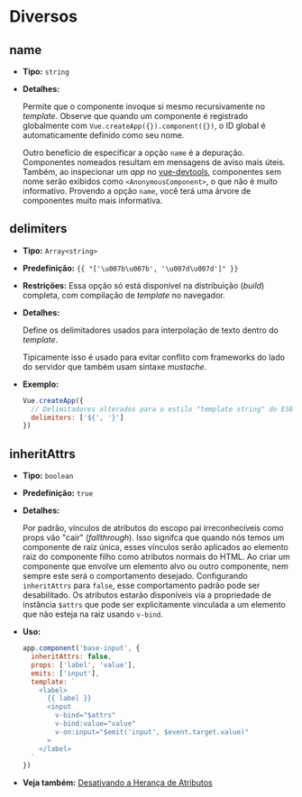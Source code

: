 # Diversos

## name

- **Tipo:** `string`

- **Detalhes:**

  Permite que o componente invoque si mesmo recursivamente no *template*. Observe que quando um componente é registrado globalmente com `Vue.createApp({}).component({})`, o ID global é automaticamente definido como seu nome.

  Outro benefício de especificar a opção `name` é a depuração. Componentes nomeados resultam em mensagens de aviso mais úteis. Também, ao inspecionar um *app* no [vue-devtools](https://github.com/vuejs/vue-devtools), componentes sem nome serão exibidos como `<AnonymousComponent>`, o que não é muito informativo. Provendo a opção `name`, você terá uma árvore de componentes muito mais informativa.

## delimiters

- **Tipo:** `Array<string>`

- **Predefinição:** `{{ "['\u007b\u007b', '\u007d\u007d']" }}` 

- **Restrições:** Essa opção só está disponível na distribuição (*build*) completa, com compilação de *template* no navegador.

- **Detalhes:**

  Define os delimitadores usados para interpolação de texto dentro do *template*.

  Tipicamente isso é usado para evitar conflito com frameworks do lado do servidor que também usam sintaxe *mustache*.

- **Exemplo:**

  ```js
  Vue.createApp({
    // Delimitadores alterados para o estilo "template string" do ES6 
    delimiters: ['${', '}']
  })
  ```

## inheritAttrs

- **Tipo:** `boolean`

- **Predefinição:** `true`

- **Detalhes:**

  Por padrão, vínculos de atributos do escopo pai irreconhecíveis como props vão "cair" (*fallthrough*). Isso signifca que quando nós temos um componente de raiz única, esses vínculos serão aplicados ao elemento raiz do componente filho como atributos normais do HTML. Ao criar um componente que envolve um elemento alvo ou outro componente, nem sempre este será o comportamento desejado. Configurando `inheritAttrs` para `false`, esse comportamento padrão pode ser desabilitado. Os atributos estarão disponíveis via a propriedade de instância `$attrs` que pode ser explicitamente vinculada a um elemento que não esteja na raiz usando `v-bind`.

- **Uso:**

  ```js
  app.component('base-input', {
    inheritAttrs: false,
    props: ['label', 'value'],
    emits: ['input'],
    template: `
      <label>
        {{ label }}
        <input
          v-bind="$attrs"
          v-bind:value="value"
          v-on:input="$emit('input', $event.target.value)"
        >
      </label>
    `
  })
  ```

- **Veja também:** [Desativando a Herança de Atributos](../guide/component-attrs.html#desativando-a-heranca-de-atributos)
